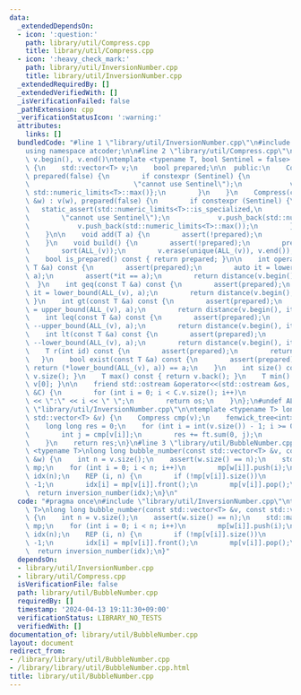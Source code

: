 ```yaml
---
data:
  _extendedDependsOn:
  - icon: ':question:'
    path: library/util/Compress.cpp
    title: library/util/Compress.cpp
  - icon: ':heavy_check_mark:'
    path: library/util/InversionNumber.cpp
    title: library/util/InversionNumber.cpp
  _extendedRequiredBy: []
  _extendedVerifiedWith: []
  _isVerificationFailed: false
  _pathExtension: cpp
  _verificationStatusIcon: ':warning:'
  attributes:
    links: []
  bundledCode: "#line 1 \"library/util/InversionNumber.cpp\"\n#include <atcoder/fenwicktree>\n\
    using namespace atcoder;\n\n#line 2 \"library/util/Compress.cpp\"\n#define ALL_(v)\
    \ v.begin(), v.end()\ntemplate <typename T, bool Sentinel = false> class Compress\
    \ {\n    std::vector<T> v;\n    bool prepared;\n\n  public:\n    Compress() :\
    \ prepared(false) {\n        if constexpr (Sentinel) {\n            static_assert(std::numeric_limits<T>::is_specialized,\n\
    \                          \"cannot use Sentinel\");\n            v = {std::numeric_limits<T>::min(),\
    \ std::numeric_limits<T>::max()};\n        }\n    }\n    Compress(const std::vector<T>\
    \ &w) : v(w), prepared(false) {\n        if constexpr (Sentinel) {\n         \
    \   static_assert(std::numeric_limits<T>::is_specialized,\n                  \
    \        \"cannot use Sentinel\");\n            v.push_back(std::numeric_limits<T>::min());\n\
    \            v.push_back(std::numeric_limits<T>::max());\n        }\n        build();\n\
    \    }\n\n    void add(T a) {\n        assert(!prepared);\n        v.push_back(a);\n\
    \    }\n    void build() {\n        assert(!prepared);\n        prepared = true;\n\
    \        sort(ALL_(v));\n        v.erase(unique(ALL_(v)), v.end());\n    }\n\n\
    \    bool is_prepared() const { return prepared; }\n\n    int operator[](const\
    \ T &a) const {\n        assert(prepared);\n        auto it = lower_bound(ALL_(v),\
    \ a);\n        assert(*it == a);\n        return distance(v.begin(), it);\n  \
    \  }\n    int geq(const T &a) const {\n        assert(prepared);\n        auto\
    \ it = lower_bound(ALL_(v), a);\n        return distance(v.begin(), it);\n   \
    \ }\n    int gt(const T &a) const {\n        assert(prepared);\n        auto it\
    \ = upper_bound(ALL_(v), a);\n        return distance(v.begin(), it);\n    }\n\
    \    int leq(const T &a) const {\n        assert(prepared);\n        auto it =\
    \ --upper_bound(ALL_(v), a);\n        return distance(v.begin(), it);\n    }\n\
    \    int lt(const T &a) const {\n        assert(prepared);\n        auto it =\
    \ --lower_bound(ALL_(v), a);\n        return distance(v.begin(), it);\n    }\n\
    \    T r(int id) const {\n        assert(prepared);\n        return v[id];\n \
    \   }\n    bool exist(const T &a) const {\n        assert(prepared);\n       \
    \ return (*lower_bound(ALL_(v), a)) == a;\n    }\n    int size() const { return\
    \ v.size(); }\n    T max() const { return v.back(); }\n    T min() const { return\
    \ v[0]; }\n\n    friend std::ostream &operator<<(std::ostream &os, const Compress\
    \ &C) {\n        for (int i = 0; i < C.v.size(); i++)\n            os << C.v[i]\
    \ << \":\" << i << \" \";\n        return os;\n    }\n};\n#undef ALL_\n#line 5\
    \ \"library/util/InversionNumber.cpp\"\n\ntemplate <typename T> long long inversion_number(const\
    \ std::vector<T> &v) {\n    Compress cmp(v);\n    fenwick_tree<int> ft(cmp.size());\n\
    \    long long res = 0;\n    for (int i = int(v.size()) - 1; i >= 0; i--) {\n\
    \        int j = cmp[v[i]];\n        res += ft.sum(0, j);\n        ft.add(j, 1);\n\
    \    }\n    return res;\n}\n#line 3 \"library/util/BubbleNumber.cpp\"\ntemplate\
    \ <typename T>\nlong long bubble_number(const std::vector<T> &v, const std::vector<T>\
    \ &w) {\n    int n = v.size();\n    assert(w.size() == n);\n    std::map<T, std::queue<int>>\
    \ mp;\n    for (int i = 0; i < n; i++)\n        mp[w[i]].push(i);\n    std::vector<int>\
    \ idx(n);\n    REP (i, n) {\n        if (!mp[v[i]].size())\n            return\
    \ -1;\n        idx[i] = mp[v[i]].front();\n        mp[v[i]].pop();\n    }\n  \
    \  return inversion_number(idx);\n}\n"
  code: "#pragma once\n#include \"library/util/InversionNumber.cpp\"\ntemplate <typename\
    \ T>\nlong long bubble_number(const std::vector<T> &v, const std::vector<T> &w)\
    \ {\n    int n = v.size();\n    assert(w.size() == n);\n    std::map<T, std::queue<int>>\
    \ mp;\n    for (int i = 0; i < n; i++)\n        mp[w[i]].push(i);\n    std::vector<int>\
    \ idx(n);\n    REP (i, n) {\n        if (!mp[v[i]].size())\n            return\
    \ -1;\n        idx[i] = mp[v[i]].front();\n        mp[v[i]].pop();\n    }\n  \
    \  return inversion_number(idx);\n}"
  dependsOn:
  - library/util/InversionNumber.cpp
  - library/util/Compress.cpp
  isVerificationFile: false
  path: library/util/BubbleNumber.cpp
  requiredBy: []
  timestamp: '2024-04-13 19:11:30+09:00'
  verificationStatus: LIBRARY_NO_TESTS
  verifiedWith: []
documentation_of: library/util/BubbleNumber.cpp
layout: document
redirect_from:
- /library/library/util/BubbleNumber.cpp
- /library/library/util/BubbleNumber.cpp.html
title: library/util/BubbleNumber.cpp
---
```

